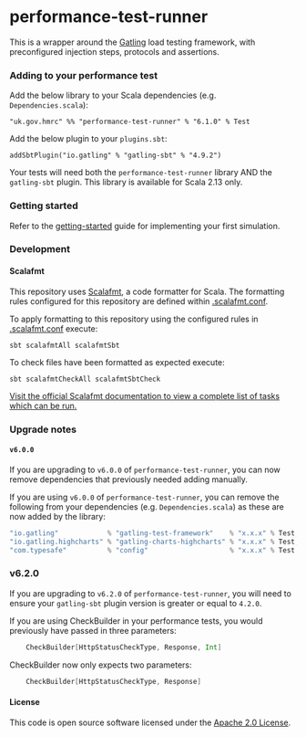 
# performance-test-runner

This is a wrapper around the [Gatling](http://gatling.io/) load testing framework,
with preconfigured injection steps, protocols and assertions.

### Adding to your performance test

Add the below library to your Scala dependencies (e.g. `Dependencies.scala`):
```
"uk.gov.hmrc" %% "performance-test-runner" % "6.1.0" % Test
```

Add the below plugin to your `plugins.sbt`:
```
addSbtPlugin("io.gatling" % "gatling-sbt" % "4.9.2")
```

Your tests will need both the `performance-test-runner` library AND the `gatling-sbt` plugin. This library is available 
for Scala 2.13 only.

### Getting started

Refer to the [getting-started](GETTING-STARTED.md) guide for implementing your first simulation.

### Development

#### Scalafmt

This repository uses [Scalafmt](https://scalameta.org/scalafmt/), a code formatter for Scala. The formatting rules
configured for this repository are defined within [.scalafmt.conf](.scalafmt.conf).

To apply formatting to this repository using the configured rules in [.scalafmt.conf](.scalafmt.conf) execute:

 ```
 sbt scalafmtAll scalafmtSbt
 ```

To check files have been formatted as expected execute:

 ```
 sbt scalafmtCheckAll scalafmtSbtCheck
 ```

[Visit the official Scalafmt documentation to view a complete list of tasks which can be run.](https://scalameta.org/scalafmt/docs/installation.html#task-keys)


### Upgrade notes

#### `v6.0.0`
If you are upgrading to `v6.0.0` of `performance-test-runner`, you can now remove dependencies that previously needed 
adding manually.

If you are using `v6.0.0` of `performance-test-runner`, you can remove the following from your dependencies
(e.g. `Dependencies.scala`) as these are now added by the library:

```sbt
"io.gatling"            % "gatling-test-framework"    % "x.x.x" % Test,
"io.gatling.highcharts" % "gatling-charts-highcharts" % "x.x.x" % Test,
"com.typesafe"          % "config"                    % "x.x.x" % Test
```

### v6.2.0
If you are upgrading to `v6.2.0` of `performance-test-runner`, you will need to ensure your `gatling-sbt` plugin 
version is greater or equal to `4.2.0`.

If you are using CheckBuilder in your performance tests, you would previously have passed in three parameters:
```scala
    CheckBuilder[HttpStatusCheckType, Response, Int]
```
CheckBuilder now only expects two parameters:
```scala
    CheckBuilder[HttpStatusCheckType, Response]
```

#### License

This code is open source software licensed under the [Apache 2.0 License]("http://www.apache.org/licenses/LICENSE-2.0.html").
